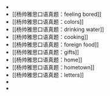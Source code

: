 -
- [[杨帅雅思口语真题：feeling bored]]
- [[杨帅雅思口语真题：colors]]
- [[杨帅雅思口语真题：drinking water]]
- [[杨帅雅思口语真题：cooking]]
- [[杨帅雅思口语真题：foreign food]]
- [[杨帅雅思口语真题：gifts]]
- [[杨帅雅思口语真题：home]]
- [[杨帅雅思口语真题：hometown]]
- [[杨帅雅思口语真题：letters]]
-
-